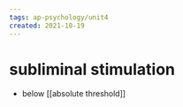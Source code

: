 ```yaml
---
tags: ap-psychology/unit4 
created: 2021-10-19
---
```


# subliminal stimulation

- below [[absolute threshold]] 
